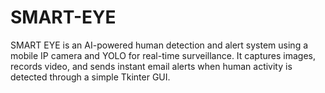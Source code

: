 # SMART-EYE
SMART EYE is an AI-powered human detection and alert system using a mobile IP camera and YOLO for real-time surveillance. It captures images, records video, and sends instant email alerts when human activity is detected through a simple Tkinter GUI.
